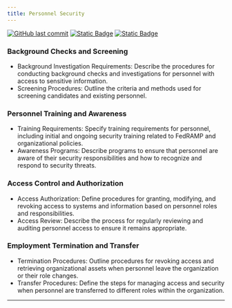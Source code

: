 ```yaml
---
title: Personnel Security
---
```

[![GitHub last commit][commitbadge]][commits]
[![Static Badge](https://img.shields.io/badge/Revision_History-gray?logo=searxng&logoColor=ffffff)][commits]
[![Static Badge](https://img.shields.io/badge/Approved-darkgreen?logo=ticktick&logoColor=ffffff)][commits]

<!--bodytext-->
### Background Checks and Screening

* Background Investigation Requirements: Describe the procedures for conducting background checks and investigations for personnel with access to sensitive information.
* Screening Procedures: Outline the criteria and methods used for screening candidates and existing personnel.
  
### Personnel Training and Awareness

* Training Requirements: Specify training requirements for personnel, including initial and ongoing security training related to FedRAMP and organizational policies.
* Awareness Programs: Describe programs to ensure that personnel are aware of their security responsibilities and how to recognize and respond to security threats.
  
### Access Control and Authorization

* Access Authorization: Define procedures for granting, modifying, and revoking access to systems and information based on personnel roles and responsibilities.
* Access Review: Describe the process for regularly reviewing and auditing personnel access to ensure it remains appropriate.
  
### Employment Termination and Transfer

* Termination Procedures: Outline procedures for revoking access and retrieving organizational assets when personnel leave the organization or their role changes.
* Transfer Procedures: Define the steps for managing access and security when personnel are transferred to different roles within the organization.

*** 

<!--ref links -->
[commitbadge]: https://img.shields.io/github/last-commit/jluufigma/grc-docs?path=gov%2Fps.md&logo=figma&logoColor=white&label=last%20updated&color=darkgreen
[commits]: https://github.com/jluufigma/grc-docs/commits/main/gov/ps.md